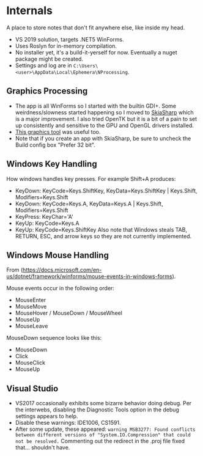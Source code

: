 
# Internals

A place to store notes that don't fit anywhere else, like inside my head.


- VS 2019 solution, targets .NET5 WinForms.
- Uses Roslyn for in-memory compilation.
- No installer yet, it's a build-it-yerself for now. Eventually a nuget package might be created.
- Settings and log are in `C:\Users\<user>\AppData\Local\Ephemera\NProcessing`.


## Graphics Processing
- The app is all WinForms so I started with the builtin GDI+. Some weirdness/slowness started happening so I moved to
[SkiaSharp](https://github.com/mono/SkiaSharp) which is a major improvement. I also tried OpenTK but it is a
bit of a pain to set up consistently and sensitive to the GPU and OpenGL drivers installed.
- [This graphics tool](http://kynosarges.org/WpfPerformance.html) was useful too.
- Note that if you create an app with SkiaSharp, be sure to uncheck the Build config box "Prefer 32 bit".

## Windows Key Handling
How windows handles key presses. For example Shift+A produces:
- KeyDown: KeyCode=Keys.ShiftKey, KeyData=Keys.ShiftKey | Keys.Shift, Modifiers=Keys.Shift
- KeyDown: KeyCode=Keys.A, KeyData=Keys.A | Keys.Shift, Modifiers=Keys.Shift
- KeyPress: KeyChar='A'
- KeyUp: KeyCode=Keys.A
- KeyUp: KeyCode=Keys.ShiftKey
Also note that Windows steals TAB, RETURN, ESC, and arrow keys so they are not currently implemented.

## Windows Mouse Handling
From (https://docs.microsoft.com/en-us/dotnet/framework/winforms/mouse-events-in-windows-forms).

Mouse events occur in the following order:
- MouseEnter
- MouseMove
- MouseHover / MouseDown / MouseWheel
- MouseUp
- MouseLeave

MouseDown sequence looks like this:
- MouseDown
- Click
- MouseClick
- MouseUp

## Visual Studio
- VS2017 occasionally exhibits some bizarre behavior doing debug. Per the interwebs, disabling the Diagnostic Tools option in the debug settings appears to help.
- Disable these warnings: IDE1006, CS1591.
- After some update, these appeared:
  `warning MSB3277: Found conflicts between different versions of "System.IO.Compression" that could not be resolved.`
  Commenting out the redirect in the .proj file fixed that... shouldn't have.
  